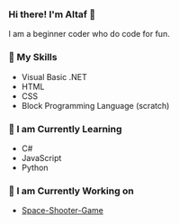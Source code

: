 ### Hi there! I'm Altaf 👋

I am a beginner coder who do code for fun.

### 🚀 My Skills
- Visual Basic .NET
- HTML
- CSS
- Block Programming Language (scratch)

### 📖 I am Currently Learning
- C#
- JavaScript
- Python

### 🔧 I am Currently Working on
- [Space-Shooter-Game](//github.com/altaf-creator/Space-Shooter-Game)
